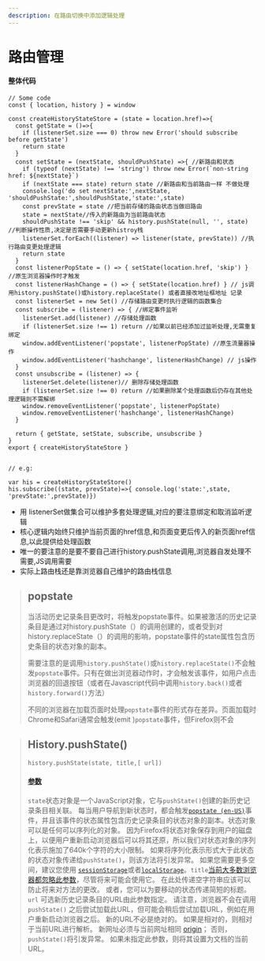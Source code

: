 ```yaml
---
description: 在路由切换中添加逻辑处理
---
```


# 路由管理

#### 整体代码

```
// Some code
const { location, history } = window

const createHistoryStateStore = (state = location.href)=>{
  const getState = ()=>{
    if (listenerSet.size === 0) throw new Error('should subscribe before getState')
    return state
  }
  const setState = (nextState, shouldPushState) =>{ //新路由和状态
    if (typeof (nextState) !== 'string') throw new Error(`non-string href: ${nextState}`) 
    if (nextState === state) return state //新路由和当前路由一样 不做处理
    console.log('do set nextState:',nextState, 'shouldPushState:',shouldPushState,'state:',state)
    const prevState = state //把当前存储的路由状态当做旧路由
    state = nextState//传入的新路由为当前路由状态
    shouldPushState !== 'skip' && history.pushState(null, '', state) //判断操作性质,决定是否需要手动更新histroy栈
    listenerSet.forEach((listener) => listener(state, prevState)) //执行路由变更处理逻辑
    return state
  }
  const listenerPopState = () => { setState(location.href, 'skip') } //原生浏览器操作时才触发
  const listenerHashChange = () => { setState(location.href) } // js调用history.pushState()或history.replaceState() 或者直接改地址框地址 记录
  const listenerSet = new Set() //存储路由变更时执行逻辑的函数集合
  const subscribe = (listener) => { //绑定事件监听
    listenerSet.add(listener) //存储处理函数
    if (listenerSet.size !== 1) return //如果以前已经添加过监听处理,无需重复绑定
    window.addEventListener('popstate', listenerPopState) //原生流量器操作
    window.addEventListener('hashchange', listenerHashChange) // js操作
  }
  const unsubscribe = (listener) => {
    listenerSet.delete(listener)// 删除存储处理函数 
    if (listenerSet.size !== 0) return //如果删除某个处理函数后仍存在其他处理逻辑则不需解绑
    window.removeEventListener('popstate', listenerPopState) 
    window.removeEventListener('hashchange', listenerHashChange)
  }

  return { getState, setState, subscribe, unsubscribe }
}
export { createHistoryStateStore } 


// e.g:

var his = createHistoryStateStore()
his.subscribe((state, prevState)=>{ console.log('state:',state, 'prevState:',prevState)})
```

* 用 listenerSet做集合可以维护多套处理逻辑,对应的要注意绑定和取消监听逻辑
* 核心逻辑内始终只维护当前页面的href信息,和页面变更后传入的新页面href信息,以此提供给处理函数
* 唯一的要注意的是要不要自己进行history.pushState调用,浏览器自发处理不需要,JS调用需要
* 实际上路由栈还是靠浏览器自己维护的路由栈信息

> ## popstate
>
> 当活动历史记录条目更改时，将触发popstate事件。如果被激活的历史记录条目是通过对history.pushState（）的调用创建的，或者受到对history.replaceState（）的调用的影响，popstate事件的state属性包含历史条目的状态对象的副本。
>
> 需要注意的是调用`history.pushState()`或`history.replaceState()`不会触发`popstate`事件。只有在做出浏览器动作时，才会触发该事件，如用户点击浏览器的回退按钮（或者在Javascript代码中调用`history.back()`或者`history.forward()`方法）
>
> 不同的浏览器在加载页面时处理`popstate`事件的形式存在差异。页面加载时Chrome和Safari通常会触发(emit )`popstate`事件，但Firefox则不会

> ## History.pushState()
>
> ```
> history.pushState(state, title,[ url])
> ```
>
> #### [参数](https://developer.mozilla.org/zh-CN/docs/Web/API/History/pushState#%E5%8F%82%E6%95%B0) <a href="#can-shu" id="can-shu"></a>
>
> `state`状态对象是一个JavaScript对象，它与`pushState()`创建的新历史记录条目相关联。 每当用户导航到新状态时，都会触发[`popstate (en-US)`](https://developer.mozilla.org/en-US/docs/Web/API/Window/popstate\_event)事件，并且该事件的状态属性包含历史记录条目的状态对象的副本。状态对象可以是任何可以序列化的对象。 因为Firefox将状态对象保存到用户的磁盘上，以便用户重新启动浏览器后可以将其还原，所以我们对状态对象的序列化表示施加了640k个字符的大小限制。 如果将序列化表示形式大于此状态的状态对象传递给`pushState()`，则该方法将引发异常。 如果您需要更多空间，建议您使用 [`sessionStorage`](https://developer.mozilla.org/zh-CN/docs/Web/API/Window/sessionStorage)或者[`localStorage`](https://developer.mozilla.org/zh-CN/docs/Web/API/Window/localStorage)。`title`[当前大多数浏览器都忽略此参数](https://github.com/whatwg/html/issues/2174)，尽管将来可能会使用它。 在此处传递空字符串应该可以防止将来对方法的更改。 或者，您可以为要移动的状态传递简短的标题。`url` 可选新历史记录条目的URL由此参数指定。 请注意，浏览器不会在调用`pushState()` 之后尝试加载此URL，但可能会稍后尝试加载URL，例如在用户重新启动浏览器之后。 新的URL不必是绝对的。 如果是相对的，则相对于当前URL进行解析。 新网址必须与当前网址相同 [origin](https://developer.mozilla.org/zh-CN/docs/Glossary/Origin)； 否则，`pushState()`将引发异常。 如果未指定此参数，则将其设置为文档的当前URL。



